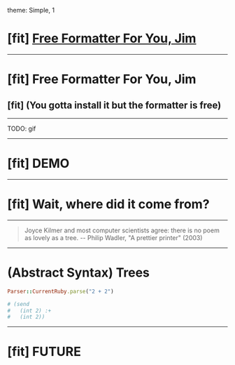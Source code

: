 theme: Simple, 1

# [fit] [Free Formatter For You, Jim](https://www.youtube.com/watch?v=cd4-UnU8lWY)

---

# [fit] Free Formatter For You, Jim

## [fit] \(You gotta install it but the formatter is free\)

---

TODO: gif

---

# [fit] DEMO

---

# [fit] Wait, where did it come from?

---


> Joyce Kilmer and most computer scientists agree: there is no poem as lovely as a tree.
-- Philip Wadler, "A prettier printer" (2003)

---

# (Abstract Syntax) Trees

```ruby
Parser::CurrentRuby.parse("2 + 2")

# (send
#   (int 2) :+
#   (int 2))
```
---

# [fit] FUTURE

